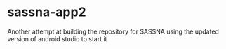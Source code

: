 # sassna-app2
Another attempt at building the repository for SASSNA using the updated version of android studio to start it
